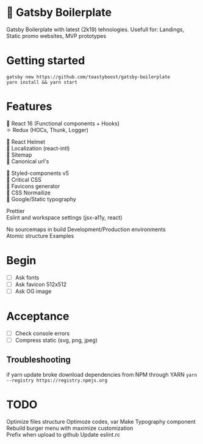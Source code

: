 # 🐣 Gatsby Boilerplate

Gatsby Boilerplate with latest (2k19) tehnologies. Usefull for: Landings, Static promo websites, MVP prototypes

# Getting started

```
gatsby new https://github.com/toastyboost/gatsby-boilerplate
yarn install && yarn start
```

# Features

🚀 React 16 (Functional components + Hooks)  
⚛️ Redux (HOCs, Thunk, Logger)

🔹 React Helmet  
🔹 Localization (react-intl)  
🔹 Sitemap  
🔹 Canonical url's

🔸 Styled-components v5  
🔸 Critical CSS  
🔸 Favicons generator  
🔸 CSS Normailize  
🔸 Google/Static typography

Prettier  
Eslint and workspace settings (jsx-a11y, react)

No sourcemaps in build
Development/Production environments  
Atomic structure
Examples

# Begin

- [ ] Ask fonts
- [ ] Ask favicon 512x512
- [ ] Ask OG image

# Acceptance

- [ ] Check console errors
- [ ] Compress static (svg, png, jpeg)

## Troubleshooting

if yarn update broke download dependencies from NPM through YARN
`yarn --registry https://registry.npmjs.org`

# TODO

Optimize files structure
Optimoze codes, var
Make Typography component  
Rebuild burger menu with maximize customization  
Prefix when upload to github
Update eslint.rc
